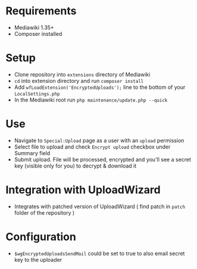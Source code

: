 # Requirements

- Mediawiki 1.35+
- Composer installed

# Setup

- Clone repository into `extensions` directory of Mediawiki
- `cd` into extension directory and run `composer install`
- Add `wfLoadExtension('EncryptedUploads');` line to the bottom of your `LocalSettings.php`
- In the Mediawiki root run `php maintenance/update.php --quick`

# Use

- Navigate to `Special:Upload` page as a user with an `upload` permission
- Select file to upload and check `Encrypt upload` checkbox under Summary field
- Submit upload. File will be processed, encrypted and you'll see a secret key (visible only for you) to decrypt & download it

# Integration with UploadWizard

- Integrates with patched version of UploadWizard ( find patch in `patch` folder of the repository )

# Configuration

- `$wgEncryptedUploadsSendMail` could be set to true to also email secret key to the uploader
